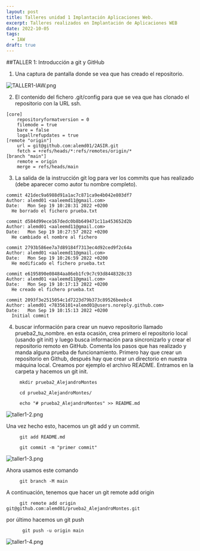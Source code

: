 ```yaml
---
layout: post
title: Talleres unidad 1 Implantación Aplicaciones Web.
excerpt: Talleres realizados en Implantación de Aplicaciones WEB
date: 2022-10-05
tags:
  - IAW
draft: true
---
```

##TALLER 1: Introducción a git y GitHub
1. Una captura de pantalla donde se vea que has creado el repositorio.

![TALLER1-IAW.png](/img/TALLER1-IAW.png)

2. El contenido del fichero .git/config para que se vea que has clonado el repositorio con la URL ssh.
```diff-js
[core]
	repositoryformatversion = 0
	filemode = true
	bare = false
	logallrefupdates = true
[remote "origin"]
	url = git@github.com:alemd01/2ASIR.git
	fetch = +refs/heads/*:refs/remotes/origin/*
[branch "main"]
	remote = origin
	merge = refs/heads/main
```
3. La salida de la instrucción git log para ver los commits que has realizado (debe aparecer como autor tu nombre completo).
```diff-js
commit 421dec9a6988d91a1ac7c871ca9e4b042e803df7
Author: alemd01 <aaleemd11@gmail.com>
Date:   Mon Sep 19 10:28:31 2022 +0200
  He borrado el fichero prueba.txt

commit d584d99ece167dedc0b8b649471c11a453652d2b
Author: alemd01 <aaleemd11@gmail.com>
Date:   Mon Sep 19 10:27:57 2022 +0200
  He cambiado el nombre al fichero

commit 2793b586ee7a7d89184f7313ec4d92ced9f2c64a
Author: alemd01 <aaleemd11@gmail.com>
Date:   Mon Sep 19 10:26:59 2022 +0200
  He modificado el fichero prueba.txt

commit e6195890e08484aa86eb1fc9c7c93d8448328c33
Author: alemd01 <aaleemd11@gmail.com>
Date:   Mon Sep 19 10:17:13 2022 +0200
  He creado el fichero prueba.txt

commit 2093f3e2515054c1d7223d79b373c89526beebc4
Author: alemd01 <78356101+alemd01@users.noreply.github.com>
Date:   Mon Sep 19 10:15:13 2022 +0200
  Initial commit
```
4. buscar información para crear un nuevo repositorio llamado prueba2_tu_nombre. en esta ocasión, crea primero el repositorio local (usando git init) y luego busca información para sincronizarlo y crear el repositorio remoto en GitHub. Comenta los pasos que has realizado y manda alguna prueba de funcionamiento.
Primero hay que crear un repositorio en Github, después hay que crear un directorio en nuestra máquina local. Creamos por ejemplo el archivo README. Entramos en la carpeta y hacemos un git init.

```diff-js
     mkdir prueba2_AlejandroMontes
 
     cd prueba2_AlejandroMontes/

     echo "# prueba2_AlejandroMontes" >> README.md
```
![taller1-2.png](/img/taller1-2.png)

Una vez hecho esto, hacemos un git add y un commit.
```diff-js
     git add README.md

     git commit -m "primer commit"
```
![taller1-3.png](/img/taller1-3.png)

Ahora usamos este comando 
```diff-js
     git branch -M main
```

A continuación, tenemos que hacer un git remote add origin
```diff-js
     git remote add origin git@github.com:alemd01/prueba2_AlejandroMontes.git

```
por último hacemos un git push
```diff-js
      git push -u origin main
```

![taller1-4.png](/img/taller1-4.png)


